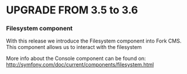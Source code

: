 UPGRADE FROM 3.5 to 3.6
=======================

### Filesystem component

With this release we introduce the Filesystem component into Fork CMS. This
component allows us to interact with the filesystem

More info about the Console component can be found on:
http://symfony.com/doc/current/components/filesystem.html